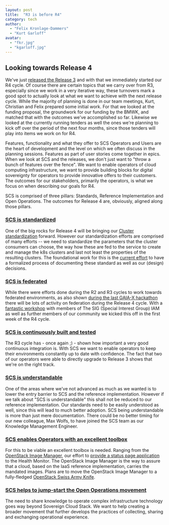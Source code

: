 ```yaml
---
layout: post
title:  "R3 is before R4"
category: tech
author:
  - "Felix Kronlage-Dammers"
  - "Kurt Garloff"
avatar:
  - "fkr.jpg"
  - "kgarloff.jpg"
---
```


## Looking towards Release 4

We've just [released the Release 3](https://scs.community/release/2022/09/21/release3/) and with that we immediately started our R4 cycle.
Of course there are certain topics that we carry over from R3, especially since we work in a very iterative way, these turnovers mark a good spot to actually look at what we want to achieve with the next release cycle. While the majority of planning is done in our team meetings, Kurt, Christian and Felix prepared some initial work.
For that we looked at the funding proposal, the groundwork for our funding by the BMWK, and matched that with the outcomes we've accomplished so far. Likewise we looked at the currently running tenders as well the ones we're planning to kick off over the period of the next four months, since those tenders will play into items we work on for R4.

Features, functionality and what they offer to SCS Operators and Users are the heart of development and the level on which we often discuss in the planning sessions. Features as part of user stories come together in epics.
When we look at SCS and the releases, we don't just want to "throw a bunch of features over the fence". We want to enable operators of cloud computing infrastructure, we want to provide building blocks for digital sovereignty for operators to provide innovative offers to their customers. The outcomes for our stakeholders, primarily the operators, is what we focus on when describing our goals for R4.

SCS is comprised of three pillars: Standards, Reference Implementation and Open Operations. The outcomes for Release 4 are, obviously, aligned along those pillars.

### [SCS is standardized](https://github.com/orgs/SovereignCloudStack/projects/6/views/23)

One of the big rocks for Release 4 will be bringing our [Cluster standardization](https://github.com/SovereignCloudStack/issues/issues/181) forward. However our standardization efforts are comprised of many efforts -- we need to standardize the parameters that the cluster consumers can choose, the way how these are fed to the service to create and manage the k8s clusters and last not least the properties of the resulting clusters. The foundational work for this is the [current effort](https://github.com/SovereignCloudStack/Docs/pull/143) to have a formalized process of documenting these standard as well as our (design) decisions.

### [SCS is federated](https://github.com/orgs/SovereignCloudStack/projects/6/views/18)

While there were efforts done during the R2 and R3 cycles to work towards federated environments, as also shown [during the last GAIA-X hackathon](https://scs.community/2022/09/28/gaia-x-hackathon-5/) there will be lots of activity on federation during the Release 4 cycle. With a [fantastic workshop](https://input.osb-alliance.de/p/2022-10-scs-iam-workshop) with members of The SIG (Special Interest Group) IAM as well as further members of our community we kicked this off in the first week of the R4 cycle.

### [SCS is continuously built and tested](https://github.com/orgs/SovereignCloudStack/projects/6/views/21)

The R3 cycle has - once again ;) - shown how important a very good continuous integration is. With SCS we want to enable operators to keep their environments constantly up to date with confidence.
The fact that two of our operators were able to directly upgrade to Release 3 shows that we're on the right track.

### [SCS is understandable](https://github.com/orgs/SovereignCloudStack/projects/6/views/22)

One of the areas where we've not advanced as much as we wanted is to lower the entry barrier to SCS and the reference implementation. However if we talk about "SCS is understandable" this shall not be reduced to our reference implementation. Our standards need to be easily understood as well, since this will lead to much better adoption. SCS being understandable is more than just mere documentation. There could be no better timing for our new colleague, Max Wolfs, to have joined the SCS team as our Knowledge Management Engineer.

### [SCS enables Operators with an excellent toolbox](https://github.com/orgs/SovereignCloudStack/projects/6/views/20)

For this to be viable an excellent toolbox is needed. Ranging from the [OpenStack Image Manager](https://github.com/osism/openstack-image-manager), our effort to [provide a status page application](https://github.com/SovereignCloudStack/issues/issues/123) to the Health Monitor.
The OpenStack Image Manager is the way to assure that a cloud, based on the IaaS reference implementation, carries the mandated images. Plans are to move the OpenStack Image Manager to a fully-fledged [OpenStack Swiss Army Knife](https://github.com/osism/issues/issues/317).

### [SCS helps to jump-start the Open Operations movement](https://github.com/SovereignCloudStack/open-operations-manifesto)

The need to share knowledge to operate complex infrastructure technology goes way beyond Sovereign Cloud Stack.
We want to help creating a broader movement that further develops the practices of collecting, sharing and exchanging operational experience.
